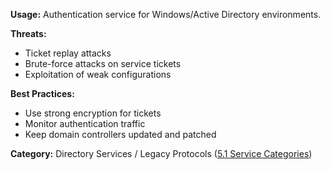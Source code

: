**Usage:** Authentication service for Windows/Active Directory environments.

**Threats:**
- Ticket replay attacks
- Brute-force attacks on service tickets
- Exploitation of weak configurations

**Best Practices:**
- Use strong encryption for tickets
- Monitor authentication traffic
- Keep domain controllers updated and patched

**Category:** Directory Services / Legacy Protocols ([5.1 Service Categories](../../5%20Overview%20-%20Why%20These%2025%20Ports%20Matter/5.1%20Service%20Categories%20and%20Their%20Importance.md))